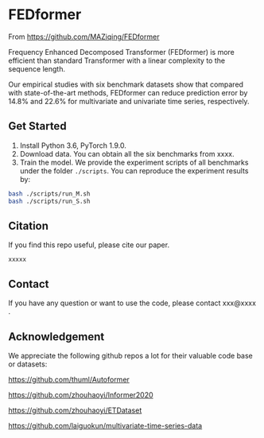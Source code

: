 # FEDformer
From https://github.com/MAZiqing/FEDformer


Frequency Enhanced Decomposed
Transformer (FEDformer) is more efficient than
standard Transformer with a linear complexity
to the sequence length. 

Our empirical studies
with six benchmark datasets show that compared
with state-of-the-art methods, FEDformer can
reduce prediction error by 14.8% and 22.6%
for multivariate and univariate time series,
respectively.


## Get Started

1. Install Python 3.6, PyTorch 1.9.0.
2. Download data. You can obtain all the six benchmarks from xxxx.
3. Train the model. We provide the experiment scripts of all benchmarks under the folder `./scripts`. You can reproduce the experiment results by:

```bash
bash ./scripts/run_M.sh
bash ./scripts/run_S.sh
```


## Citation

If you find this repo useful, please cite our paper. 

```
xxxxx
```

## Contact

If you have any question or want to use the code, please contact xxx@xxxx .

## Acknowledgement

We appreciate the following github repos a lot for their valuable code base or datasets:

https://github.com/thuml/Autoformer

https://github.com/zhouhaoyi/Informer2020

https://github.com/zhouhaoyi/ETDataset

https://github.com/laiguokun/multivariate-time-series-data

